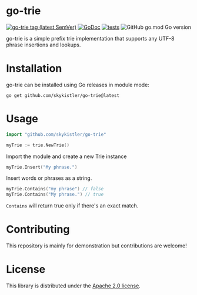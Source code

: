 # go-trie

[![go-trie tag (latest SemVer)](https://img.shields.io/github/v/tag/skykistler/go-trie?sort=semver)](https://github.com/skykistler/go-trie/tags)
[![GoDoc](https://img.shields.io/static/v1?label=godoc&message=reference&color=blue)](https://pkg.go.dev/github.com/skykistler/go-trie)
[![tests](https://github.com/skykistler/go-trie/actions/workflows/tests.yml/badge.svg)](https://github.com/skykistler/go-trie/actions/workflows/tests.yml)
![GitHub go.mod Go version](https://img.shields.io/github/go-mod/go-version/skykistler/go-trie)

go-trie is a simple prefix trie implementation that supports any UTF-8 phrase insertions and lookups.

# Installation
go-trie can be installed using Go releases in module mode:
```
go get github.com/skykistler/go-trie@latest
```

# Usage
```go
import "github.com/skykistler/go-trie"

myTrie := trie.NewTrie()
```
Import the module and create a new Trie instance

```go
myTrie.Insert("My phrase.")
```
Insert words or phrases as a string.

```go
myTrie.Contains("my phrase") // false
myTrie.Contains("My phrase.") // true
```
`Contains` will return true only if there's an exact match.

# Contributing
This repository is mainly for demonstration but contributions are welcome!

# License
This library is distributed under the [Apache 2.0 license](./LICENSE). 